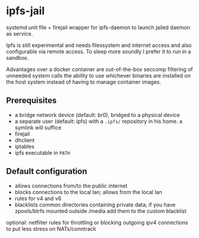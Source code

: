 # ipfs-jail

systemd unit file + firejail wrapper for ipfs-daemon to launch jailed daemon as service.

Ipfs is still experimental and needs filessystem and internet access and also configurable via remote access. To sleep more soundly I prefer it to run in a sandbox.

Advantages over a docker container are out-of-the-box seccomp filtering of unneeded system calls the ability to use whichever binaries are installed on the host system instead of having to manage container images.

 

## Prerequisites

* a bridge network device (default: br0), bridged to a physical device
* a separate user (default: ipfs) with a `.ipfs/` repository in his home. a symlink will suffice
* firejail
* dhclient
* iptables
* ipfs executable in `PATH`

## Default configuration

* allows connections from/to the public internet
* blocks connections to the local lan; allows from the local lan
* rules for v4 and v6
* blacklists common directories containing private data; if you have zpools/btrfs mounted outside /media add them to the custom blacklist

optional: netfilter rules for throttling or blocking outgoing ipv4 connections to put less stress on NATs/conntrack 